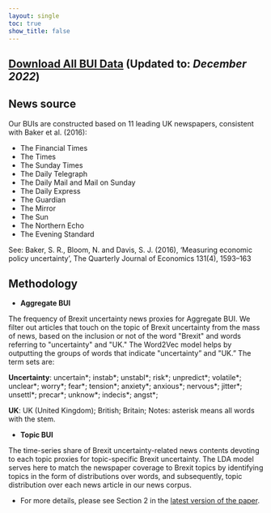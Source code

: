 ```yaml
---
layout: single
toc: true
show_title: false
---
```


## [Download All BUI Data](https://www.dropbox.com/s/u8vy9vorky5oi89/Brexitb%20Uncertainty%20Index%20%28BUI%29.xlsx?dl=0) (Updated to: *December 2022*)

## News source
Our BUIs are constructed based on 11 leading UK newspapers, consistent with Baker et al. (2016):
+ The Financial Times
+ The Times
+ The Sunday Times
+ The Daily Telegraph
+ The Daily Mail and Mail on Sunday
+ The Daily Express
+ The Guardian
+ The Mirror
+ The Sun
+ The Northern Echo
+ The Evening Standard

See: Baker, S. R., Bloom, N. and Davis, S. J. (2016), ‘Measuring economic policy uncertainty’, The Quarterly Journal of Economics 131(4), 1593–163

## Methodology
+ **Aggregate BUI**

The frequency of Brexit uncertainty news proxies for Aggregate BUI. We filter out articles that touch on the topic of Brexit uncertainty from the mass of news, based on the inclusion or not of the word "Brexit" and words referring to "uncertainty" and "UK." The Word2Vec model helps by outputting the groups of words that indicate "uncertainty” and "UK.”  The term sets are:

**Uncertainty**: uncertain*; instab*; unstabl*; risk*; unpredict*; volatile*; unclear*; worry*; fear*; tension*; anxiety*; anxious*; nervous*; jitter*; unsettl*; precar*; unknow*; indecis*; angst*;

**UK**: UK (United Kingdom); British; Britain; 
Notes: asterisk means all words with the stem.

+ **Topic BUI**

The time-series share of Brexit uncertainty-related news contents devoting to each topic proxies for topic-specific Brexit uncertainty. The LDA model serves here to match the newspaper coverage to Brexit topics by identifying topics in the form of distributions over words, and subsequently, topic distribution over each news article in our news corpus.	

+ For more details, please see Section 2 in the [latest version of the paper](https://www.dropbox.com/s/9igo4cj83lohnxd/Measuring%20Brexit%20Uncertainty.pdf?dl=0). 
